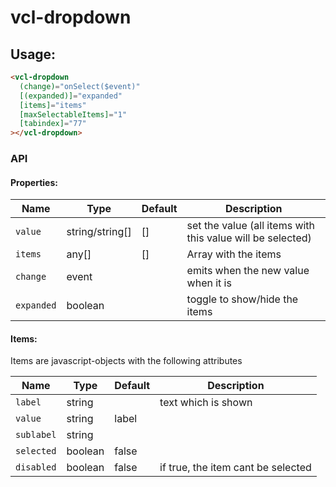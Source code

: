 # vcl-dropdown

## Usage:

```html
<vcl-dropdown
  (change)="onSelect($event)"
  [(expanded)]="expanded"
  [items]="items"
  [maxSelectableItems]="1"
  [tabindex]="77"
></vcl-dropdown>
```

### API

#### Properties:

Name       | Type            | Default | Description
---------- | --------------- | ------- | ----------------------------------------------------------
`value`    | string/string[] | []      | set the value (all items with this value will be selected)
`items`    | any[]           | []      | Array with the items
`change`   | event           |         | emits when the new value when it is
`expanded` | boolean         |         | toggle to show/hide the items

#### Items:

Items are javascript-objects with the following attributes

Name       | Type    | Default | Description
---------- | ------- | ------- | ----------------------------------
`label`    | string  |         | text which is shown
`value`    | string  | label   |
`sublabel` | string  |         |
`selected` | boolean | false   |
`disabled` | boolean | false   | if true, the item cant be selected
